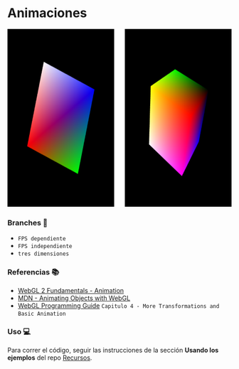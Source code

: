 # Animaciones

<p align="center">
  <img src="docs/preview.png" height="400"/>
</p>

### Branches 🌳

- `FPS dependiente`
- `FPS independiente`
- `tres dimensiones`

### Referencias 📚

- [WebGL 2 Fundamentals - Animation](https://webgl2fundamentals.org/webgl/lessons/webgl-animation.html)
- [MDN - Animating Objects with WebGL](https://developer.mozilla.org/en-US/docs/Web/API/WebGL_API/Tutorial/Animating_objects_with_WebGL)
- [WebGL Programming Guide](https://www.oreilly.com/library/view/webgl-programming-guide/9780133364903/) `Capitulo 4 - More Transformations and Basic Animation`


### Uso 💻

Para correr el código, seguir las instrucciones de la sección **Usando los ejemplos** del repo [Recursos](https://github.com/computacion-grafica-uns/Recursos).
